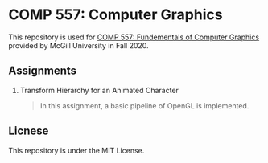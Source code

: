 # COMP 557: Computer Graphics  
This repository is used for [COMP 557: Fundementals of Computer Graphics](https://www.mcgill.ca/study/2020-2021/courses/comp-557) provided by McGill University in Fall 2020.   

## Assignments  
1. Transform Hierarchy for an Animated Character  
   > In this assignment, a basic pipeline of OpenGL is implemented.

## Licnese  
This repository is under the MIT License.  
